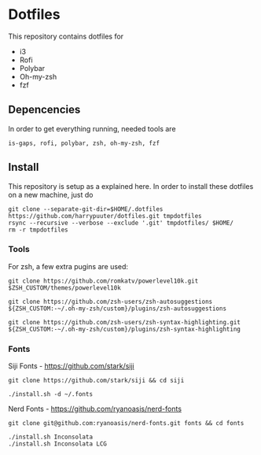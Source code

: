 # Dotfiles

This repository contains dotfiles for

* i3
* Rofi
* Polybar
* Oh-my-zsh
* fzf

## Depencencies

In order to get everything running, needed tools are

`is-gaps, rofi, polybar, zsh, oh-my-zsh, fzf`

## Install

This repository is setup as a explained here. In order to install these dotfiles on a new machine, just do

```
git clone --separate-git-dir=$HOME/.dotfiles https://github.com/harrypuuter/dotfiles.git tmpdotfiles
rsync --recursive --verbose --exclude '.git' tmpdotfiles/ $HOME/
rm -r tmpdotfiles
```

### Tools

For zsh, a few extra pugins are used:
```
git clone https://github.com/romkatv/powerlevel10k.git $ZSH_CUSTOM/themes/powerlevel10k

git clone https://github.com/zsh-users/zsh-autosuggestions ${ZSH_CUSTOM:-~/.oh-my-zsh/custom}/plugins/zsh-autosuggestions

git clone https://github.com/zsh-users/zsh-syntax-highlighting.git ${ZSH_CUSTOM:-~/.oh-my-zsh/custom}/plugins/zsh-syntax-highlighting
```

### Fonts

Siji Fonts - https://github.com/stark/siji

```
git clone https://github.com/stark/siji && cd siji

./install.sh -d ~/.fonts
```

Nerd Fonts - https://github.com/ryanoasis/nerd-fonts

```
git clone git@github.com:ryanoasis/nerd-fonts.git fonts && cd fonts

./install.sh Inconsolata
./install.sh Inconsolata LCG
